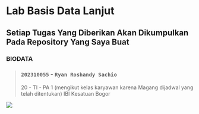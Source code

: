 <body>
   
   #  Lab Basis Data Lanjut
   
   ##  Setiap Tugas Yang Diberikan Akan Dikumpulkan Pada Repository Yang Saya Buat

   
   ### BIODATA 
   
   > ### `202310055` - `Ryan Roshandy Sachio`
   > 20 - TI - PA 1 (mengikut kelas karyawan karena Magang dijadwal yang telah ditentukan)
   > IBI Kesatuan Bogor
   
</body>

<picture>
  <source media="(prefers-color-scheme: dark)" srcset="[YOUR-DARKMODE-IMAGE](https://avatars.githubusercontent.com/u/91825574?v=4)">
  <img = "alt profile img" src = "https://avatars.githubusercontent.com/u/91825574?v=4">
</picture>
